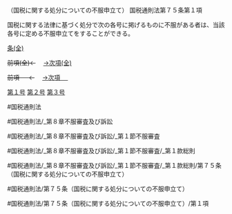 （国税に関する処分についての不服申立て）
国税通則法第７５条第１項

国税に関する法律に基づく処分で次の各号に掲げるものに不服がある者は、当該各号に定める不服申立てをすることができる。

[条(全)](国税通則法＿＿＿＿＿第７５条_.md)

~~前項(全)←~~　  [→次項(全)](国税通則法＿＿＿＿＿第７５条第２項_.md)

~~前項 　 ←~~　  [→次項 　 ](国税通則法＿＿＿＿＿第７５条第２項.md)

[第１号](国税通則法＿＿＿＿＿第７５条第１項第１号.md)  [第２号](国税通則法＿＿＿＿＿第７５条第１項第２号.md)  [第３号](国税通則法＿＿＿＿＿第７５条第１項第３号.md)  

#国税通則法

#国税通則法/_第８章不服審査及び訴訟

#国税通則法/_第８章不服審査及び訴訟/_第１節不服審査

#国税通則法/_第８章不服審査及び訴訟/_第１節不服審査/_第１款総則

#国税通則法/_第８章不服審査及び訴訟/_第１節不服審査/_第１款総則/第７５条（国税に関する処分についての不服申立て）

#国税通則法/第７５条（国税に関する処分についての不服申立て）

#国税通則法/第７５条（国税に関する処分についての不服申立て）/第１項

